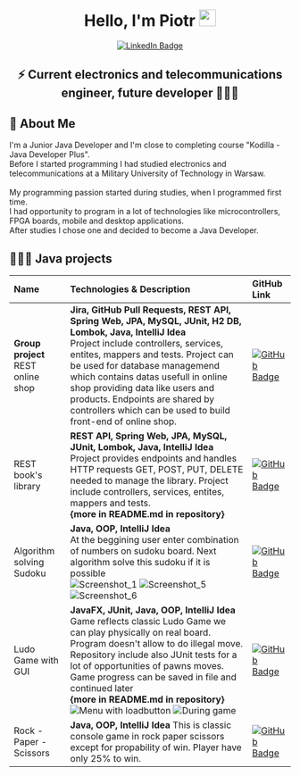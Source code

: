 <div id="headingr_gif" align="center">
  <h1>
    Hello, I'm Piotr
    <img src="https://media.giphy.com/media/hvRJCLFzcasrR4ia7z/giphy.gif" width="30px"/>
  </h1>
</div>

<div id="linkedin" align="center">
  <a href="https://www.linkedin.com/in/piotr-%C5%82%C4%99cicki-07191421a/">
    <img src="https://img.shields.io/badge/LinkedIn-blue?style=for-the-badge&logo=linkedin&logoColor=white" alt="LinkedIn Badge"/>
  </a>
</div>

<div id="heading_subtitle" align="center">
  <h2 align="center">
    ⚡ Current electronics and telecommunications engineer, future developer 👨🏻‍💻
  </h3>
</div>

## 🚀 About Me
I'm a Junior Java Developer and I'm close to completing course "Kodilla - Java Developer Plus". </br>
Before I started programming I had studied electronics and telecommunications at a Military University of Technology in Warsaw. </br>
</br>
My programming passion started during studies, when I programmed first time. </br>
I had opportunity to program in a lot of technologies like microcontrollers, FPGA boards, mobile and desktop applications. </br>
After studies I chose one and decided to become a Java Developer. </br>

## 👨🏻‍💻 Java projects
| Name | Technologies & Description | GitHub Link |
| :------------- | :------- | :------------------------- |
| **Group project**</br> REST online shop | **Jira, GitHub Pull Requests, REST API, Spring Web, JPA, MySQL, JUnit, H2 DB, Lombok, Java, IntelliJ Idea**</br> Project include controllers, services, entites, mappers and tests. Project can be used for database managemend which contains datas usefull in online shop providing data like users and products. Endpoints are shared by controllers which can be used to build front-end of online shop. | <a href="https://github.com/pplutap/project-jdp-2209-01"><img src="https://img.shields.io/badge/GitHub-white?style=for-the-badge&logo=github&logoColor=black" alt="GitHub Badge"/></a> |
| REST book's library | **REST API, Spring Web, JPA, MySQL, JUnit, Lombok, Java, IntelliJ Idea**</br> Project provides endpoints and handles HTTP requests GET, POST, PUT, DELETE needed to manage the library. Project include controllers, services, entites, mappers and tests.</br> **{more in README.md in repository}** | <a href="https://github.com/plecicki/library"><img src="https://img.shields.io/badge/GitHub-white?style=for-the-badge&logo=github&logoColor=black" alt="GitHub Badge"/></a> |
| Algorithm solving Sudoku | **Java, OOP, IntelliJ Idea**</br> At the beggining user enter combination of numbers on sudoku board. Next algorithm solve this sudoku if it is possible</br>![Screenshot_1](https://user-images.githubusercontent.com/84147482/189909898-40923abb-25d2-41e3-9e27-879ecc8ef5b6.png) ![Screenshot_5](https://user-images.githubusercontent.com/84147482/189910147-76a70a35-a7b2-4ec0-83d6-a3afcdcb4b3a.png) ![Screenshot_6](https://user-images.githubusercontent.com/84147482/189910234-59273147-67bc-4756-9e01-54f0586fb6b9.png) | <a href="https://github.com/plecicki/piotr-lecicki-kodilla-java/tree/main/kodilla-sudoku"><img src="https://img.shields.io/badge/GitHub-white?style=for-the-badge&logo=github&logoColor=black" alt="GitHub Badge"/></a> |
| Ludo Game with GUI | **JavaFX, JUnit, Java, OOP, IntelliJ Idea** Game reflects classic Ludo Game we can play physically on real board. Program doesn't allow to do illegal move. Repository include also JUnit tests for a lot of opportunities of pawns moves. Game progress can be saved in file and continued later</br>**{more in README.md in repository}**</br> ![Menu with loadbutton](https://user-images.githubusercontent.com/84147482/189913807-8d48727f-aac1-4e7a-85c9-e4175fbaccf0.png) ![During game](https://user-images.githubusercontent.com/84147482/189913921-d1b372bb-3991-49e5-a1f1-c82a6cb476e3.png) |<a href="https://github.com/plecicki/ludo-game-java-fx"><img src="https://img.shields.io/badge/GitHub-white?style=for-the-badge&logo=github&logoColor=black" alt="GitHub Badge"/></a>|
| Rock - Paper - Scissors | **Java, OOP, IntelliJ Idea** This is classic console game in rock paper scissors except for propability of win. Player have only 25% to win.|<a href="https://github.com/plecicki/piotr-lecicki-kodilla-java/tree/main/kodilla-rps"><img src="https://img.shields.io/badge/GitHub-white?style=for-the-badge&logo=github&logoColor=black" alt="GitHub Badge"/></a>|
